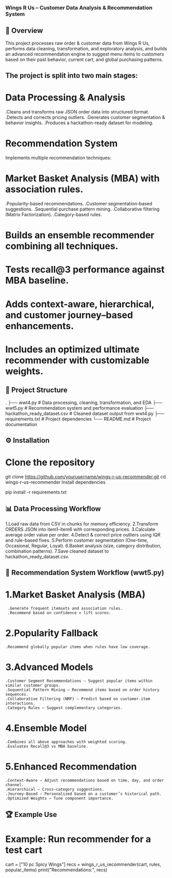 ### Wings R Us – Customer Data Analysis & Recommendation System
## 📌 Overview
This project processes raw order & customer data from Wings R Us, performs data cleaning, transformation, and exploratory analysis, and builds an advanced recommendation engine to suggest menu items to customers based on their past behavior, current cart, and global purchasing patterns.

## The project is split into two main stages:

# Data Processing & Analysis

.Cleans and transforms raw JSON order data into structured format.
.Detects and corrects pricing outliers.
.Generates customer segmentation & behavior insights.
.Produces a hackathon-ready dataset for modeling.

# Recommendation System 

Implements multiple recommendation techniques:

# Market Basket Analysis (MBA) with association rules.
.Popularity-based recommendations.
.Customer segmentation-based suggestions.
.Sequential purchase pattern mining.
.Collaborative filtering (Matrix Factorization).
.Category-based rules.

# Builds an ensemble recommender combining all techniques.

# Tests recall@3 performance against MBA baseline.

# Adds context-aware, hierarchical, and customer journey–based enhancements.

# Includes an optimized ultimate recommender with customizable weights.

## 📂 Project Structure

.
├── wwt4.py                # Data processing, cleaning, transformation, and EDA
├── wwt5.py                # Recommendation system and performance evaluation
├── hackathon_ready_dataset.csv   # Cleaned dataset output from wwt4.py
├── requirements.txt       # Project dependencies
└── README.md              # Project documentation
## ⚙️ Installation
# Clone the repository

git clone https://github.com/yourusername/wings-r-us-recommender.git
cd wings-r-us-recommender
Install dependencies

pip install -r requirements.txt

## 📊 Data Processing Workflow 
1.Load raw data from CSV in chunks for memory efficiency.
2.Transform ORDERS JSON into item1–item6 with corresponding prices.
3.Calculate average order value per order.
4.Detect & correct price outliers using IQR and rule-based fixes.
5.Perform customer segmentation (One-time, Occasional, Regular, Loyal).
6.Basket analysis (size, category distribution, combination patterns).
7.Save cleaned dataset to hackathon_ready_dataset.csv.

## 🤖 Recommendation System Workflow (wwt5.py)
# 1.Market Basket Analysis (MBA)
     .Generate frequent itemsets and association rules.
     .Recommend based on confidence × lift scores.

# 2.Popularity Fallback
    .Recommend globally popular items when rules have low coverage.

# 3.Advanced Models
    .Customer Segment Recommendations – Suggest popular items within similar customer groups.
    .Sequential Pattern Mining – Recommend items based on order history sequences.
    .Collaborative Filtering (NMF) – Predict based on customer-item interactions.
    .Category Rules – Suggest complementary categories.
# 4.Ensemble Model
    .Combines all above approaches with weighted scoring.
    .Evaluates Recall@3 vs MBA baseline.

# 5.Enhanced Recommendation
    .Context-Aware – Adjust recommendations based on time, day, and order channel.
    .Hierarchical – Cross-category suggestions.
    .Journey-Based – Personalized based on a customer’s historical path.
    .Optimized Weights – Tune component importance.

## 🏆 Example Use

# Example: Run recommender for a test cart
cart = ["10 pc Spicy Wings"]
recs = wings_r_us_recommender(cart, rules, popular_items)
print("Recommendations:", recs)
